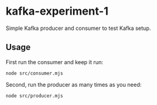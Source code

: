 # kafka-experiment-1

Simple Kafka producer and consumer to test Kafka setup.


## Usage

First run the consumer and keep it run:

```shell_script
node src/consumer.mjs
```

Second, run the producer as many times as you need:

```shell_script
node src/producer.mjs
```
